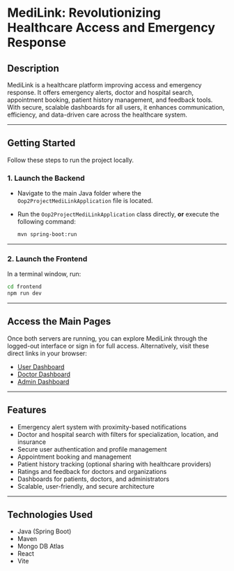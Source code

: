 # MediLink: Revolutionizing Healthcare Access and Emergency Response

## Description

MediLink is a healthcare platform improving access and emergency response. It offers emergency alerts, doctor and hospital search, appointment booking, patient history management, and feedback tools. With secure, scalable dashboards for all users, it enhances communication, efficiency, and data-driven care across the healthcare system.

---

## Getting Started

Follow these steps to run the project locally.

### 1. Launch the Backend

- Navigate to the main Java folder where the `Oop2ProjectMediLinkApplication` file is located.
- Run the `Oop2ProjectMediLinkApplication` class directly, **or** execute the following command:

    ```bash
    mvn spring-boot:run
    ```

---

### 2. Launch the Frontend

In a terminal window, run:

```bash
cd frontend
npm run dev
```

---

## Access the Main Pages

Once both servers are running, you can explore MediLink through the logged-out interface or sign in for full access. Alternatively, visit these direct links in your browser:

- [User Dashboard](http://localhost:5173/user/dashboard)
- [Doctor Dashboard](http://localhost:5173/doctor/dashboard)
- [Admin Dashboard](http://localhost:5173/admin/dashboard)

---

## Features

- Emergency alert system with proximity-based notifications
- Doctor and hospital search with filters for specialization, location, and insurance
- Secure user authentication and profile management
- Appointment booking and management
- Patient history tracking (optional sharing with healthcare providers)
- Ratings and feedback for doctors and organizations
- Dashboards for patients, doctors, and administrators
- Scalable, user-friendly, and secure architecture

---

## Technologies Used

- Java (Spring Boot)
- Maven
- Mongo DB Atlas
- React
- Vite
